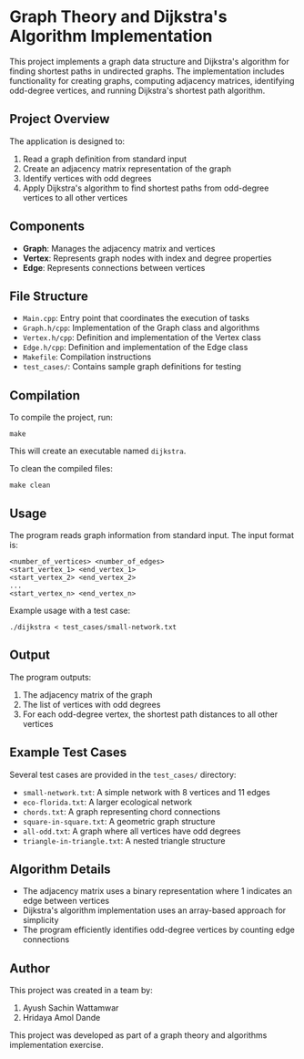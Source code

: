 # Graph Theory and Dijkstra's Algorithm Implementation

This project implements a graph data structure and Dijkstra's algorithm for finding shortest paths in undirected graphs. The implementation includes functionality for creating graphs, computing adjacency matrices, identifying odd-degree vertices, and running Dijkstra's shortest path algorithm.

## Project Overview

The application is designed to:
1. Read a graph definition from standard input
2. Create an adjacency matrix representation of the graph
3. Identify vertices with odd degrees
4. Apply Dijkstra's algorithm to find shortest paths from odd-degree vertices to all other vertices

## Components

- **Graph**: Manages the adjacency matrix and vertices
- **Vertex**: Represents graph nodes with index and degree properties
- **Edge**: Represents connections between vertices

## File Structure

- `Main.cpp`: Entry point that coordinates the execution of tasks
- `Graph.h/cpp`: Implementation of the Graph class and algorithms
- `Vertex.h/cpp`: Definition and implementation of the Vertex class
- `Edge.h/cpp`: Definition and implementation of the Edge class
- `Makefile`: Compilation instructions
- `test_cases/`: Contains sample graph definitions for testing

## Compilation

To compile the project, run:

```
make
```

This will create an executable named `dijkstra`.

To clean the compiled files:

```
make clean
```

## Usage

The program reads graph information from standard input. The input format is:

```
<number_of_vertices> <number_of_edges>
<start_vertex_1> <end_vertex_1>
<start_vertex_2> <end_vertex_2>
...
<start_vertex_n> <end_vertex_n>
```

Example usage with a test case:

```
./dijkstra < test_cases/small-network.txt
```

## Output

The program outputs:
1. The adjacency matrix of the graph
2. The list of vertices with odd degrees
3. For each odd-degree vertex, the shortest path distances to all other vertices

## Example Test Cases

Several test cases are provided in the `test_cases/` directory:
- `small-network.txt`: A simple network with 8 vertices and 11 edges
- `eco-florida.txt`: A larger ecological network
- `chords.txt`: A graph representing chord connections
- `square-in-square.txt`: A geometric graph structure
- `all-odd.txt`: A graph where all vertices have odd degrees
- `triangle-in-triangle.txt`: A nested triangle structure

## Algorithm Details

- The adjacency matrix uses a binary representation where 1 indicates an edge between vertices
- Dijkstra's algorithm implementation uses an array-based approach for simplicity
- The program efficiently identifies odd-degree vertices by counting edge connections

## Author
This project was created in a team by: 
1. Ayush Sachin Wattamwar
2. Hridaya Amol Dande

This project was developed as part of a graph theory and algorithms implementation exercise. 
